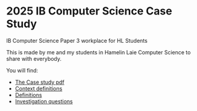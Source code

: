 # 2025 IB Computer Science Case Study
IB Computer Science Paper 3 workplace for HL Students

This is made by me and my students in Hamelin Laie Computer Science to share with everybody. 

You will find:
 - [The Case study pdf](https://github.com/d-prieto/2026IBComputerScienceCaseStudy-/blob/main/booklet.pdf)
 - [Context definitions](https://github.com/d-prieto/2026IBComputerScienceCaseStudy/blob/main/context%20definitions.md)
 - [Definitions](https://github.com/d-prieto/2026IBComputerScienceCaseStudy/blob/main/definitions.md)
 - [Investigation questions](https://github.com/d-prieto/2026IBComputerScienceCaseStudy/blob/main/Investigation%20questions.md)
